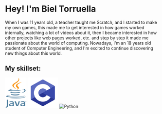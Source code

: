 <!DOCTYPE html>
<html lang="ca">
<body>
    <h1>Hey! I'm Biel Torruella</h1>
    <p>When I was 11 years old, a teacher taught me Scratch, and I started to make my own games, this made me to get interested in how games worked internally, watching a lot of videos about it, then I became interested in how other projects like web pages worked, etc. and step by step it made me passionate about the world of computing.
Nowadays, I'm an 18 years old student of Computer Engineering, and I'm excited to continue discovering new things about this world.</p>
    <h2>My skillset:</h2>
    <div class="skills">
        <img src="java.png" alt="Java" width = "70" height = "100">
        <img src="c.png" alt="C" width = "100" height = "100">
        <img src="[python.png](https://cdn.pixabay.com/photo/2024/03/31/02/11/python-8665904_1280.png)" alt="Python" width = "100" height = "100">
    </div>
</body>
</html>

